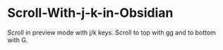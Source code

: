 # Scroll-With-j-k-in-Obsidian
Scroll in preview mode with j/k keys. Scroll to top with gg and to bottom with G.
